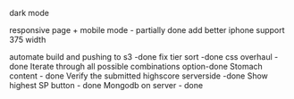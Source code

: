 dark mode



responsive page + mobile mode - partially done
add better iphone support 375 width


automate build and pushing to s3 -done
fix tier sort -done
css overhaul -done
Iterate through all possible combinations option-done
Stomach content - done
Verify the submitted highscore serverside -done
Show highest SP button - done
Mongodb on server - done